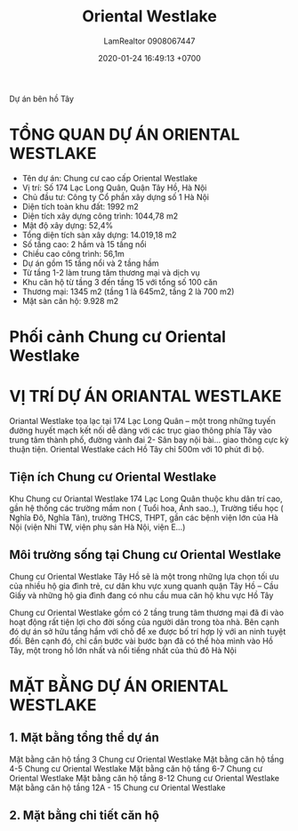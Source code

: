 ﻿---
layout: post
title:  "Oriental Westlake"
description: LamRealtor 0908067447 bán dự án căn hộ chung cư Oriental WestLake ở Hà Nội Tây Hồ Lạc Long Quân
image: /assets/roman-plaza/01-tong-quan.jpg
author: LamRealtor 0908067447
date:   2020-01-24 16:49:13 +0700
lang: vi
permalink: /ha-noi/tay-ho/lac-long-quan/oriental-westlake.html
excerpt_separator: <!--more-->
categories: ha-noi tay-ho lac-long-quan
tags: ban du-an can-ho chung-cu
---

Dự án bên hồ Tây<!--more-->

# TỔNG QUAN DỰ ÁN ORIENTAL WESTLAKE

* Tên dự án: Chung cư cao cấp Oriental Westlake
* Vị trí: Số 174 Lạc Long Quân, Quận Tây Hồ, Hà Nội
* Chủ đầu tư: Công ty Cổ phần xây dựng số 1 Hà Nội
* Diện tích toàn khu đất: 1992 m2
* Diện tích xây dựng công trình: 1044,78 m2
* Mật độ xây dựng: 52,4%
* Tổng diện tích sàn xây dựng: 14.019,18 m2
* Số tầng cao: 2 hầm và 15 tầng nổi
* Chiều cao công trình: 56,1m
* Dự án gồm 15 tầng nổi và 2 tầng hầm
* Từ tầng 1-2 làm trung tâm thương mại và dịch vụ
* Khu căn hộ từ tầng 3 đến tầng 15 với tổng số 100 căn
* Thương mại: 1345 m2 (tầng 1 là 645m2, tầng 2 là 700 m2)
* Mặt sàn căn hộ: 9.928 m2

# Phối cảnh Chung cư Oriental Westlake


# VỊ TRÍ DỰ ÁN ORIANTAL WESTLAKE

Oriantal Westlake tọa lạc tại 174 Lạc Long Quân – một trong những tuyến đường huyết mạch kết nối dễ dàng với các trục giao thông phía Tây vào trung tâm thành phố, đường vành đai 2- Sân bay nội bài… giao thông cực kỳ thuận tiện. Oriental Westlake cách Hồ Tây chỉ 500m với 10 phút đi bộ.

## Tiện ích Chung cư Oriental Westlake

Khu Chung cư Oriantal Westlake 174 Lạc Long Quân thuộc khu dân trí cao, gần hệ thống các trường mầm non ( Tuổi hoa, Ánh sao..), Trường tiểu học ( Nghĩa Đô, Nghĩa Tân), trường THCS, THPT, gần các bệnh viện lớn của Hà Nội (viện Nhi TW, viện phụ sản Hà Nội, viện E…)

## Môi trường sống tại Chung cư Oriental Westlake

Chung cư Oriental Westlake Tây Hồ sẽ là một trong những lựa chọn tối ưu của nhiều hộ gia đình trẻ, cư dân khu vực xung quanh quận Tây Hồ – Cầu Giấy và những hộ gia đình đang có nhu cầu mua căn hộ khu vực Hồ Tây

Chung cư Oriental Westlake gồm có 2 tầng trung tâm thương mại đã đi vào hoạt động rất tiện lợi cho đời sống của người dân trong tòa nhà. Bên cạnh đó dự án sở hữu tầng hầm với chỗ để xe được bố trí hợp lý với an ninh tuyệt đối. Bên cạnh đó, chỉ cần bước vài bước bạn đã có thể hòa mình vào Hồ Tây, một trong hồ lớn nhất  và nổi tiếng nhất của thủ đô Hà Nội

# MẶT BẰNG DỰ ÁN ORIENTAL WESTLAKE

## 1. Mặt bằng tổng thể dự án

Mặt bằng căn hộ tầng 3 Chung cư Oriental Westlake
Mặt bằng căn hộ tầng 4-5 Chung cư Oriental Westlake
Mặt bằng căn hộ tầng 6-7 Chung cư Oriental Westlake
Mặt bằng căn hộ tầng 8-12 Chung cư Oriental Westlake
Mặt bằng căn hộ tầng 12A - 15 Chung cư Oriental Westlake

## 2. Mặt bằng chi tiết căn hộ
